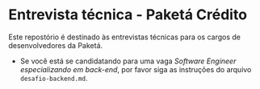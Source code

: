 # Entrevista técnica - Paketá Crédito

Este repostório é destinado às entrevistas técnicas para os cargos de desenvolvedores da Paketá. 

- Se você está se candidatando para uma vaga *Software Engineer especializando em back-end*, por favor siga as instruções do arquivo `desafio-backend.md`.
